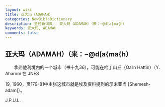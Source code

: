 ```yaml
---
layout: wiki
title: 亚大玛（ADAMAH）
categories: NewBibleDictionary
description: 圣经新词典 - 亚大玛（ADAMAH）（来：~@d[a{ma{h）
keywords: 亚大玛, ADAMAH
comments: false
---
```


## 亚大玛（ADAMAH）（来：~@d[a{ma{h）

　　拿弗他利境内的一个城市（书十九36），可能在哈丁山丘（Qarn Hattin）（Y. Aharoni 在 JNES

19, 1960，页179-81中主张这城市就是埃及资料提到的示末亚当 [Shemesh-adam]）。

J.P.U.L.






